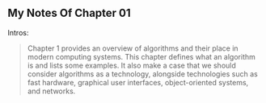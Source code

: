 ## My Notes Of Chapter 01

Intros:
> Chapter 1 provides an overview of algorithms and their place in modern computing systems. This chapter defines what an algorithm is and lists some examples. It also make a case that we should consider algorithms as a technology, alongside technologies such as fast hardware, graphical user interfaces, object-oriented systems, and networks.
